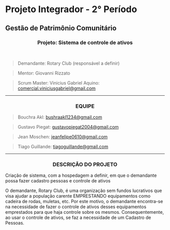 # Projeto Integrador - 2° Período
## Gestão de Patrimônio Comunitário
<center> <h3><b>Projeto</b>: Sistema de controle de ativos </h3></center>
<br>

> Demandante: Rotary Club (responsável a definir)

> Mentor: Giovanni Rizzato  

> Scrum Master:  Vinicius Gabriel Aquino: comercial.viniciusgabriel@gmail.com
---
<center><h3><b>EQUIPE</b></h3></center>

> Bouchra Akl: bushraakl1234@gmail.com

> Gustavo Piegat: gustavopiegat2004@gmail.com

> Jean Moschen: jeanfelipe0610@gmail.com

> Tiago Guillande: tiagoguillande@gmail.com
---
<center><h3><b>DESCRIÇÃO DO PROJETO</b></h3></center>

Criação de sistema, com a hospedagem a definir, em que o demandante possa fazer cadastro pessoas e controle de ativos

O demandante, Rotary Club, é uma organização sem fundos lucrativos que visa ajudar a população carente EMPRESTANDO equipamentos como cadeira de rodas, muletas, etc.
Por este motivo, o demandante encontra-se na necessidade de fazer o controle de ativos desses equipamentos emprestados para que haja controle sobre os mesmos. Consequentemente, ao usar o controle de ativos, se faz a necessidade de um Cadastro de Pessoas.
